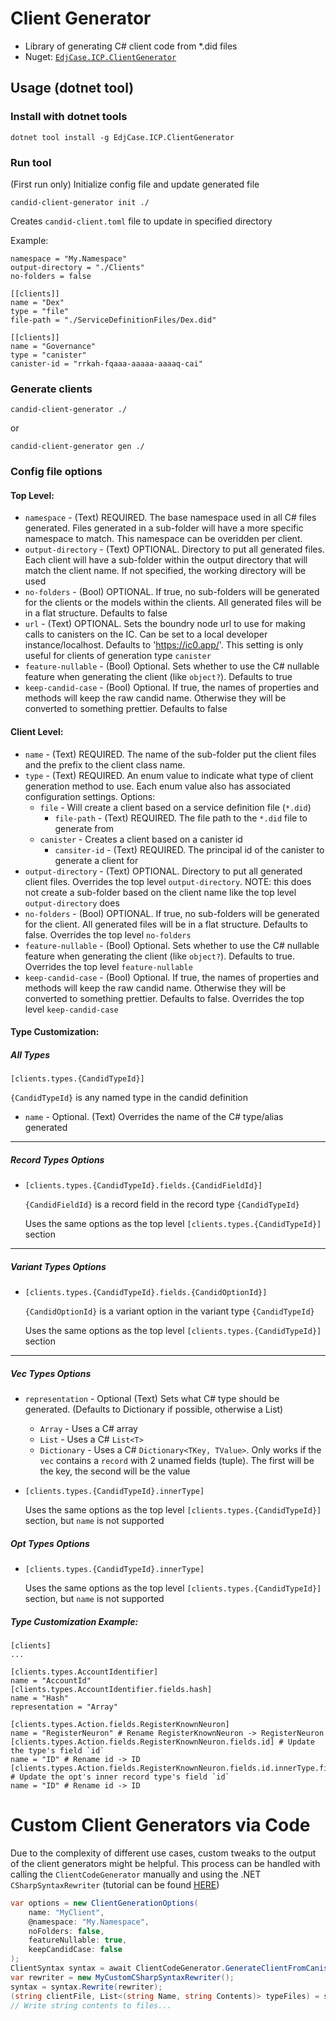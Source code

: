 # Client Generator

- Library of generating C# client code from \*.did files
- Nuget: [`EdjCase.ICP.ClientGenerator`](https://www.nuget.org/packages/EdjCase.ICP.ClientGenerator)

## Usage (dotnet tool)

### Install with dotnet tools

```
dotnet tool install -g EdjCase.ICP.ClientGenerator
```

### Run tool

(First run only) Initialize config file and update generated file

```
candid-client-generator init ./
```

Creates `candid-client.toml` file to update in specified directory

Example:

```
namespace = "My.Namespace"
output-directory = "./Clients"
no-folders = false

[[clients]]
name = "Dex"
type = "file"
file-path = "./ServiceDefinitionFiles/Dex.did"

[[clients]]
name = "Governance"
type = "canister"
canister-id = "rrkah-fqaaa-aaaaa-aaaaq-cai"
```

### Generate clients

```
candid-client-generator ./
```

or

```
candid-client-generator gen ./
```

### Config file options

#### Top Level:

- `namespace` - (Text) REQUIRED. The base namespace used in all C# files generated.
  Files generated in a sub-folder will have a more specific namespace to match. This namespace can be overidden per client.
- `output-directory` - (Text) OPTIONAL. Directory to put all generated files. Each client will have a sub-folder within the output directory that will match the client name. If not specified, the working directory will be used
- `no-folders` - (Bool) OPTIONAL. If true, no sub-folders will be generated for the clients or the models within the clients. All generated files will be in a flat structure. Defaults to false
- `url` - (Text) OPTIONAL. Sets the boundry node url to use for making calls to canisters on the IC. Can be set to a local developer instance/localhost. Defaults to 'https://ic0.app/'. This setting is only useful for clients of generation type `canister`
- `feature-nullable` - (Bool) Optional. Sets whether to use the C# nullable feature when generating the client (like `object?`). Defaults to true
- `keep-candid-case` - (Bool) Optional. If true, the names of properties and methods will keep the raw candid name. Otherwise they will be converted to something prettier. Defaults to false

#### Client Level:

- `name` - (Text) REQUIRED. The name of the sub-folder put the client files and the prefix to the client class name.
- `type` - (Text) REQUIRED. An enum value to indicate what type of client generation method to use. Each enum value also has associated configuration settings. Options:
  - `file` - Will create a client based on a service definition file (`*.did`)
    - `file-path` - (Text) REQUIRED. The file path to the `*.did` file to generate from
  - `canister` - Creates a client based on a canister id
    - `cansiter-id` - (Text) REQUIRED. The principal id of the canister to generate a client for
- `output-directory` - (Text) OPTIONAL. Directory to put all generated client files. Overrides the top level `output-directory`. NOTE: this does not create a sub-folder based on the client name like the top level `output-directory` does
- `no-folders` - (Bool) OPTIONAL. If true, no sub-folders will be generated for the client. All generated files will be in a flat structure. Defaults to false. Overrides the top level `no-folders`
- `feature-nullable` - (Bool) Optional. Sets whether to use the C# nullable feature when generating the client (like `object?`). Defaults to true. Overrides the top level `feature-nullable`
- `keep-candid-case` - (Bool) Optional. If true, the names of properties and methods will keep the raw candid name. Otherwise they will be converted to something prettier. Defaults to false. Overrides the top level `keep-candid-case`

#### Type Customization:

##### All Types

`[clients.types.{CandidTypeId}]`

`{CandidTypeId}` is any named type in the candid definition

- `name` - Optional. (Text) Overrides the name of the C# type/alias generated

---

##### Record Types Options

- `[clients.types.{CandidTypeId}.fields.{CandidFieldId}]`

  `{CandidFieldId}` is a record field in the record type `{CandidTypeId}`

  Uses the same options as the top level `[clients.types.{CandidTypeId}]` section

---

##### Variant Types Options

- `[clients.types.{CandidTypeId}.fields.{CandidOptionId}]`

  `{CandidOptionId}` is a variant option in the variant type `{CandidTypeId}`

  Uses the same options as the top level `[clients.types.{CandidTypeId}]` section

---

##### Vec Types Options

- `representation` - Optional (Text) Sets what C# type should be generated. (Defaults to Dictionary if possible, otherwise a List)

  - `Array` - Uses a C# array
  - `List` - Uses a C# `List<T>`
  - `Dictionary` - Uses a C# `Dictionary<TKey, TValue>`. Only works if the `vec` contains a `record` with 2 unamed fields (tuple). The first will be the key, the second will be the value

- `[clients.types.{CandidTypeId}.innerType]`

  Uses the same options as the top level `[clients.types.{CandidTypeId}]` section, but `name` is not supported

##### Opt Types Options

- `[clients.types.{CandidTypeId}.innerType]`

  Uses the same options as the top level `[clients.types.{CandidTypeId}]` section, but `name` is not supported

##### Type Customization Example:

```
[clients]
...

[clients.types.AccountIdentifier]
name = "AccountId"
[clients.types.AccountIdentifier.fields.hash]
name = "Hash"
representation = "Array"

[clients.types.Action.fields.RegisterKnownNeuron]
name = "RegisterNeuron" # Rename RegisterKnownNeuron -> RegisterNeuron
[clients.types.Action.fields.RegisterKnownNeuron.fields.id] # Update the type's field `id`
name = "ID" # Rename id -> ID
[clients.types.Action.fields.RegisterKnownNeuron.fields.id.innerType.fields.id] # Update the opt's inner record type's field `id`
name = "ID" # Rename id -> ID
```

# Custom Client Generators via Code

Due to the complexity of different use cases, custom tweaks to the output of the client generators might be helpful. This process
can be handled with calling the `ClientCodeGenerator` manually and using the .NET `CSharpSyntaxRewriter` (tutorial can be found [HERE](https://joshvarty.com/2014/08/15/learn-roslyn-now-part-5-csharpsyntaxrewriter/))

```cs
var options = new ClientGenerationOptions(
	name: "MyClient",
	@namespace: "My.Namespace",
	noFolders: false,
	featureNullable: true,
	keepCandidCase: false
);
ClientSyntax syntax = await ClientCodeGenerator.GenerateClientFromCanisterAsync(canisterId, options);
var rewriter = new MyCustomCSharpSyntaxRewriter();
syntax = syntax.Rewrite(rewriter);
(string clientFile, List<(string Name, string Contents)> typeFiles) = syntax.GenerateFileContents();
// Write string contents to files...
```
